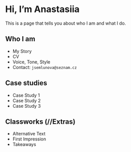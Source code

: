 # Hi, I’m Anastasiia

This is a page that tells you about who I am and what I do.

## Who I am

- My Story
- CV
- Voice, Tone, Style
- Contact: `jsemlunova@seznam.cz`

## Case studies

- Case Study 1
- Case Study 2
- Case Study 3

## Classworks (//Extras)

- Alternative Text
- First Impression
- Takeaways
